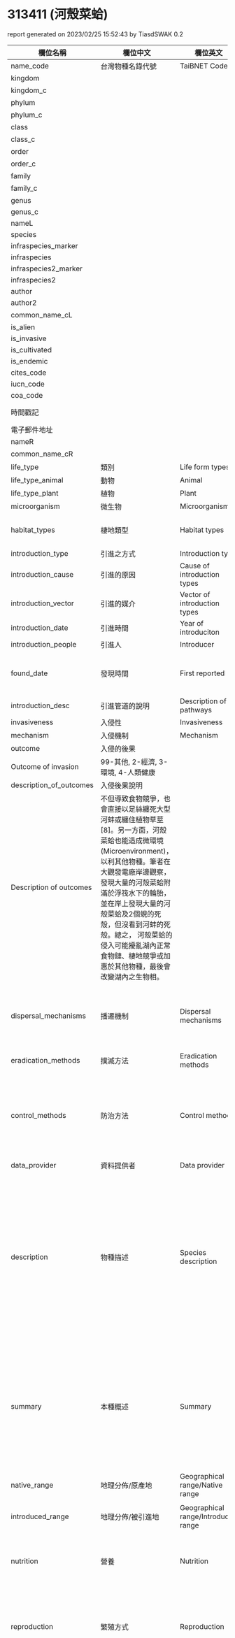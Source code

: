# 313411 (河殼菜蛤)

report generated on 2023/02/25 15:52:43 by TiasdSWAK 0.2

| 欄位名稱 | 欄位中文 | 欄位英文 | 欄位值 |
| -------------|-------------|-------------|-------------|
| name_code | 台灣物種名錄代號 | TaiBNET Code | 313411 |
| kingdom | | | Animalia |
| kingdom_c | | | 動物界 |
| phylum | | | Mollusca |
| phylum_c | | | 軟體動物門 |
| class | | | Bivalvia |
| class_c | | | 雙殼綱 |
| order | | | Mytiloida |
| order_c | | | 貽貝目 |
| family | | | Mytilidae |
| family_c | | | 殼菜蛤科 |
| genus | | | Limnoperna |
| genus_c | | |  |
| nameL | | | Limnoperna fortunei |
| species | | | fortunei |
| infraspecies_marker | | |  |
| infraspecies | | |  |
| infraspecies2_marker | | |  |
| infraspecies2 | | |  |
| author | | | (Dunker, 1857) |
| author2 | | |  |
| common_name_cL | | | 河殼菜蛤 |
| is_alien | | | 1.0 |
| is_invasive | | | 1.0 |
| is_cultivated | | | 0.0 |
| is_endemic | | |  |
| cites_code | | |  |
| iucn_code | | | LC |
| coa_code | | |  |
| 時間戳記 | | | 2022/11/27 下午 10:25:43 |
| 電子郵件地址 | | | jt00chao@gmail.com |
| nameR | | | Limnoperna fortunei |
| common_name_cR | | | 河殼菜蛤 |
| life_type | 類別 | Life form types | 1-動物 |
| life_type_animal | 動物 | Animal | 14-軟體動物 |
| life_type_plant | 植物 | Plant |  |
| microorganism | 微生物 | Microorganism |  |
| habitat_types | 棲地類型 | Habitat types | 13-河口, 14-湖, 15-河道, 16-淡水, 18-濕地 |
| introduction_type | 引進之方式 | Introduction type | 5-不詳 |
| introduction_cause | 引進的原因 | Cause of introduction types | 29-不詳 |
| introduction_vector | 引進的媒介 | Vector of introduction types | 23-不詳 |
| introduction_date | 引進時間 | Year of introduciton | 不詳 |
| introduction_people | 引進人 | Introducer | 不詳 |
| found_date | 發現時間 | First reported | 1986年5月首次在台北新店溪上游直潭壩取水口的護欄柵發現[1]。 |
| introduction_desc | 引進管道的說明 | Description of pathways |  |
| invasiveness | 入侵性 | Invasiveness | 1-具入侵性 |
| mechanism | 入侵機制 | Mechanism | 1-競爭, 9-汙染 |
| outcome | 入侵的後果
 | Outcome of invasion | 99-其他, 2-經濟, 3-環境, 4-人類健康  |
| description_of_outcomes | 入侵後果說明
 | Description of outcomes | 不但導致食物競爭，也會直接以足絲纏死大型河蚌或纏住植物草莖 [8]。另一方面，河殼菜蛤也能造成微環境 (Microenvironment)，以利其他物種。筆者在大觀發電廠岸邊觀察，發現大量的河殼菜蛤附滿於浮筏水下的輪胎，並在岸上發現大量的河殼菜蛤及2個蜆的死殼，但沒看到河蚌的死殼。總之， 河殼菜蛤的侵入可能擾亂湖內正常食物鏈、棲地競爭或加惠於其他物種，最後會改變湖內之生物相。 |
| dispersal_mechanisms | 播遷機制 | Dispersal mechanisms | 推測為透過附著於船隻或機具底部，或者幼蟲存在於漁民放流魚隻的水源裡而擴散至其他地點。但台灣擴散機制仍不清楚。 |
| eradication_methods | 撲滅方法 | Eradication methods | 1-毒殺, 4-生物防治, 6-物理撲滅 |
| control_methods | 防治方法 | Control methods | 很多化學物質 (包括氯) 能有效控制河殼菜蛤幼蟲 [7]，例如干擾管道內的硝化作用，使其形成三鹵甲烷[6]，但因為這些化學物質會造成複雜的化學反應而少有實際應用。 |
| data_provider | 資料提供者 | Data provider |  |
| description | 物種描述 | Species description | 黑褐色有光澤，殼表有細輪脈，內面有黑斑，殼長約2.5cm [2]。其形態、生態及生活史如同斑馬殼菜蛤，但殼形較長，殼表無黑色斑馬紋，殼皮黃或灰褐色，成貝小於35mm，可存活 2-3年，能存活於16-28℃之水域環境。因殼比斑馬殼菜蛤薄，所以較不能耐乾。足部具有足絲腺，可向任何方向分泌足絲，用以附著於平滑表面 [1]。 |
| summary | 本種概述 | Summary | 生活在河流及河口半淡鹹水區域，忍受度大，繁殖力強，與原生物種競爭，造成危害。此外，幼蟲可以輕易的通過自來水廠、發電廠或其他工廠進水系統的過濾器，附著於直徑小的管道，如有豐富的食物供其濾食，會迅速堵住水管，造成經濟上的損失。  |
| native_range | 地理分佈/原產地 | Geographical range/Native range | 中國 |
| introduced_range | 地理分佈/被引進地 | Geographical range/Introduced range | 日本、美洲、台灣、阿根廷、巴西、巴拉圭、烏拉圭 [7] |
| nutrition | 營養 | Nutrition | 濾食性。攝食方法通常以鰓過濾浮游性微細植物 (如藻類) 和有機顆粒，再由鰓上的食物溝送入口中 [1]。 |
| reproduction | 繁殖方式 | Reproduction | 於16-28°C (六月到九月) 產卵，一年約產卵1-2次。雌雄異體，將配子排入水中並進行體外受精。溫度為使配子釋出水中的主要因素 [6]。 |
| species_status | 台灣地區現況資料 | Species status | 在台灣分佈於日月潭、石門水庫、直潭。石門水庫有發現較正常體型兩倍大 (約5、6公分) 的河殼菜蛤。台灣三個水系的族群關係相近，推測可能是單次引入至某一水系再被引入至另外兩個水系，而河殼菜蛤於台灣水系間的擴散，可能透過工程船或休閒船引入至另一水域 [4]。 |
| images | 照片 | images |  |
| suggestion | 建議 | Suggestion |  |
| record_status | 本筆狀態 | Record status | 1-草稿 |
| record_date | 本筆修改時間 | Record date |  |

## habitat_description | 棲地描述 | Habitat description
棲息於河流及河口半淡鹹水區域。能適應的鹽度相當廣，除淡水之外，尚可忍受河口或沿海地區鹽度千分之12以下的海水。河殼菜蛤能存活於16-28℃之水域環境，幼生在靜置的水體中可以經歷數個月的浮游生活而不會死亡 [3]。

喜好環境為淡水湖、河流與河口。在亞洲生長在8-32℃的水中，曾證實出現在35℃ 的水中。河殼菜蛤藉著其耐熱性質，成功的入侵南美洲至北美洲較低緯度大湖區的水體，但無法長期耐受厭氧的環境，最大的生長與繁殖量皆出現在有氧環境，水氧濃度需大於1.0 mg/L [4]


## life_cycle | 生活史 | Life cycle
受精卵發育為第一期幼蟲叫「擔輪幼蟲」，再發育為第二期幼蟲叫「面盤幼蟲」，開始攝食浮游生物，經一段時期變態成為幼體。第一、二期幼蟲均為浮游生活，可乘水漂流到具有豐富食物的水域。大約10天後，面盤幼蟲長出兩枚小貝殼、足及其他器官 (例如足絲腺)。大約經4星期的浮游生活後，面盤幼蟲就下降到水底，如果水底棲地不理想，牠會再昇起浮游，直到理想適合的棲地，然後分泌足絲，固定於適合的表面。壽命為2-3年[1]。

一年可達性成熟，兩性的性腺在五月開始發育，於六月成熟，並在十月時退化，南美族群的生活史很少超過2-3年，最長的紀錄為5年與10年，分別發生在韓國與中國大陸 [6]。


## note | 備註 | Note
河殼菜蛤可容忍的鹽度廣，因此在沿海地區活動的船舶成為潛在的播遷工具，尤其是大型的輪船需要大量的壓艙水，因此可攜帶其幼體遠渡重洋帶至世界各地，在外地入侵之後形成龐大族群造成危害[3]。

台灣在1987年以前並沒有本種之紀錄，其入侵台灣之途徑已無跡可查 [1]。

河殼菜蛤在輸水渠道有兩個夏季和冬季的生殖高峰。水溫是控制河殼菜蛤生殖和成長的因子：當水溫逐漸下降至25℃會促使配子釋放，在26℃以上或17℃以下則會抑制其生殖腺發育和體長生長，若水溫持續在25℃以上兩個月會造成貽貝大量死亡 [2]。


## reference | 參考資料 | References
1.	吳錫圭、蔡奇立、林旭宏。2003。入侵台灣的河殼菜蛤。自然保育季刊 41: 32-35。

2.	姜鈴、賴伯勳。2012。在石門水庫的入侵貽貝。2010 外來入侵種監控與管理國際研討會。

3.	梁世雄。2008。外來入侵動物物種資料收集與管理工具之建立報告。

4.	黃致維。2008。應用粒線體COI 片段探討台灣的河殼菜蛤族群遺傳結構。國立彰化師範大學 生物學系 碩士論文。

5.	蔡明利。1992。淡水種貽貝入侵台灣。科學月刊273期(http://210.60.224.4/ct/content/1992/00090273/0013.htm)

6.	ANSRP. Golden Mussel - Limnoperna fortunei. (http://el.erdc.usace.army.mil/ansrp/limnoperna_fortunei.pdf)

7.	ISSG. 2013. Limnoperna fortunei. (http://www.issg.org/database/species/ecology.asp?si=416&fr=1&sts=&lang=EN)

8.	Morton BS, Au CS, and Lam WW. 1976. The efficacy of chlorine in the control of Limnoperna fortunei (Dunker 1857) (Bivalvia: Mytilidae) colonizing parts of Hong Kong’s raw water supply system. Journal of the Institution of Water Engineers and Scientists 30:147-156.

